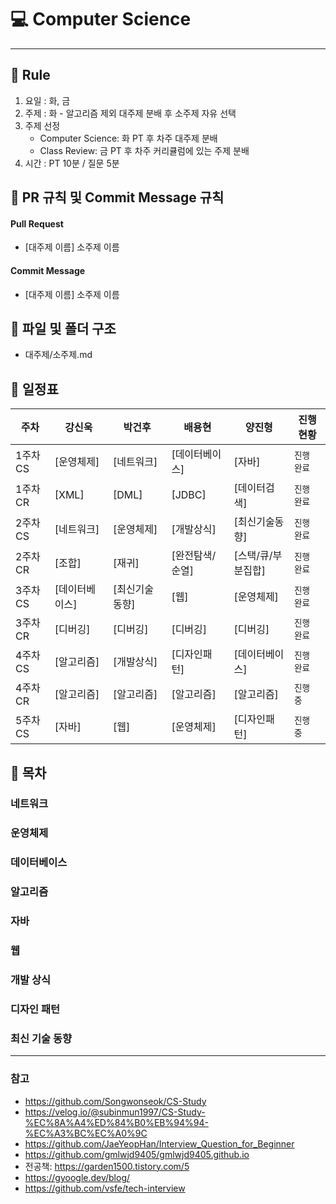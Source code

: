 # :computer: Computer Science

------------------------------------------------------------------------

## :loudspeaker: Rule
1. 요일 : 화, 금
2. 주제 : 화 - 알고리즘 제외 대주제 분배 후 소주제 자유 선택
3. 주제 선정
   - Computer Science: 화 PT 후 차주 대주제 분배
   - Class Review: 금 PT 후 차주 커리큘럼에 있는 주제 분배
4. 시간 : PT 10분 / 질문 5분

## :loudspeaker: PR 규칙 및 Commit Message 규칙

#### Pull Request
- [대주제 이름] 소주제 이름

#### Commit Message
- [대주제 이름] 소주제 이름

## :loudspeaker: 파일 및 폴더 구조

- 대주제/소주제.md

## :loudspeaker: 일정표

| **주차** | **강신욱**  | **박건후**  | **배용현**   | **양진형**     | **진행 현황** |
|--------|----------|----------|-----------|-------------|-----------|
| 1주차 CS | [운영체제]   | [네트워크]   | [데이터베이스]  | [자바]        | `진행 완료`   |
| 1주차 CR | [XML]    | [DML]    | [JDBC]    | [데이터검색]     | `진행 완료`   |
| 2주차 CS | [네트워크]   | [운영체제]   | [개발상식]    | [최신기술동향]    | `진행 완료`   |
| 2주차 CR | [조합]     | [재귀]     | [완전탐색/순열] | [스택/큐/부분집합] | `진행 완료`   |
| 3주차 CS | [데이터베이스] | [최신기술동향] | [웹]       | [운영체제]      | `진행 완료`   |
| 3주차 CR | [디버깅]    | [디버깅]    | [디버깅]     | [디버깅]       | `진행 완료`   |
| 4주차 CS | [알고리즘]   | [개발상식]   | [디자인패턴]   | [데이터베이스]    | `진행 완료`   |
| 4주차 CR | [알고리즘]   | [알고리즘]   | [알고리즘]    | [알고리즘]      | `진행 중`    |
| 5주차 CS | [자바]     | [웹]      | [운영체제]    | [디자인패턴]     | `진행 중`    |

## :loudspeaker: 목차

### 네트워크

### 운영체제

### 데이터베이스

### 알고리즘

### 자바

### 웹

### 개발 상식

### 디자인 패턴

### 최신 기술 동향

------------------------------------------------------------------------

### 참고
- https://github.com/Songwonseok/CS-Study
- https://velog.io/@subinmun1997/CS-Study-%EC%8A%A4%ED%84%B0%EB%94%94-%EC%A3%BC%EC%A0%9C
- https://github.com/JaeYeopHan/Interview_Question_for_Beginner
- https://github.com/gmlwjd9405/gmlwjd9405.github.io
- 전공책: https://garden1500.tistory.com/5
- https://gyoogle.dev/blog/
- https://github.com/vsfe/tech-interview